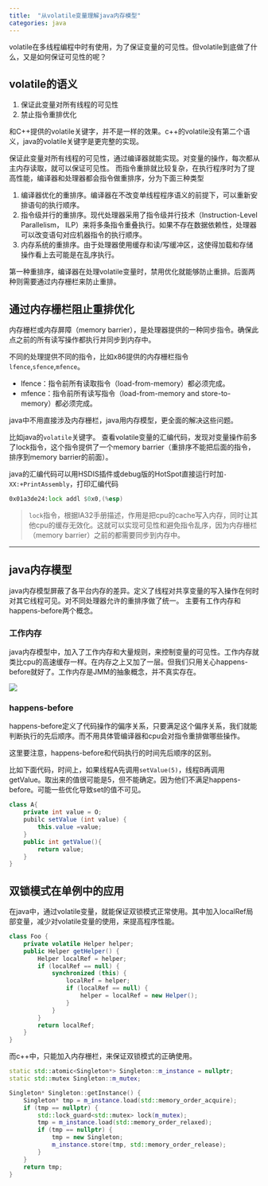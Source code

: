 ```yaml
---
title:  "从volatile变量理解java内存模型"
categories: java
---
```

volatile在多线程编程中时有使用，为了保证变量的可见性。但volatile到底做了什么，又是如何保证可见性的呢？

## volatile的语义

1. 保证此变量对所有线程的可见性
2. 禁止指令重排优化

和C++提供的volatile关键字，并不是一样的效果。c++的volatile没有第二个语义，java的volatile关键字是更完整的实现。

保证此变量对所有线程的可见性，通过编译器就能实现。对变量的操作，每次都从主内存读取，就可以保证可见性。
而指令重排就比较复杂，在执行程序时为了提高性能，编译器和处理器都会指令做重排序，分为下面三种类型

1. 编译器优化的重排序。编译器在不改变单线程程序语义的前提下，可以重新安排语句的执行顺序。
2. 指令级并行的重排序。现代处理器采用了指令级并行技术（Instruction-Level Parallelism， ILP）来将多条指令重叠执行。如果不存在数据依赖性，处理器可以改变语句对应机器指令的执行顺序。
3. 内存系统的重排序。由于处理器使用缓存和读/写缓冲区，这使得加载和存储操作看上去可能是在乱序执行。


第一种重排序，编译器在处理volatile变量时，禁用优化就能够防止重排。后面两种则需要通过内存栅栏来防止重排。

## 通过内存栅栏阻止重排优化

内存栅栏或内存屏障（memory barrier），是处理器提供的一种同步指令。确保此点之前的所有读写操作都执行并同步到内存中。

不同的处理提供不同的指令，比如x86提供的内存栅栏指令`lfence`,`sfence`,`mfence`。

- lfence：指令前所有读取指令（load-from-memory）都必须完成。
- mfence：指令前所有读写指令（load-from-memory and store-to-memory）都必须完成。

java中不用直接涉及内存栅栏，java用内存模型，更全面的解决这些问题。

比如java的`volatile`关键字。
查看volatile变量的汇编代码，发现对变量操作前多了lock指令，这个指令提供了一个memory barrier（重排序不能把后面的指令，排序到memory barrier的前面）。

java的汇编代码可以用HSDIS插件或debug版的HotSpot直接运行时加`-XX:+PrintAssembly`，打印汇编代码

```asm
0x01a3de24:lock addl $0x0,(%esp)
```

>`lock`指令，根据IA32手册描述，作用是把cpu的cache写入内存，同时让其他cpu的缓存无效化。这就可以实现可见性和避免指令乱序，因为内存栅栏（memory barrier）之前的都需要同步到内存中。


---
## java内存模型

java内存模型屏蔽了各平台内存的差异。定义了线程对共享变量的写入操作在何时对其它线程可见。对不同处理器允许的重排序做了统一。
主要有工作内存和happens-before两个概念。

### 工作内存

java内存模型中，加入了工作内存和大量规则，来控制变量的可见性。工作内存就类比cpu的高速缓存一样。在内存之上又加了一层。但我们只用关心happens-before就好了。工作内存是JMM的抽象概念，并不真实存在。

![](/java_book/assets/jmm.png)

### happens-before

happens-before定义了代码操作的偏序关系，只要满足这个偏序关系，我们就能判断执行的先后顺序。而不用具体管编译器和cpu会对指令重排做哪些操作。

这里要注意，happens-before和代码执行的时间先后顺序的区别。

比如下面代码，时间上，如果线程A先调用`setValue(5)`，线程B再调用getValue。取出来的值很可能是5，但不能确定。因为他们不满足happens-before。可能一些优化导致set的值不可见。
```java
class A{
    private int value = O;
    pubilc setValue (int value) {
        this.value =value;
    }
    public int getValue(){
        return value;
    }
}
```
## 双锁模式在单例中的应用

在java中，通过volatile变量，就能保证双锁模式正常使用。其中加入localRef局部变量，减少对volatile变量的使用，来提高程序性能。
```java
class Foo {
    private volatile Helper helper;
    public Helper getHelper() {
        Helper localRef = helper;
        if (localRef == null) {
            synchronized (this) {
                localRef = helper;
                if (localRef == null) {
                    helper = localRef = new Helper();
                }
            }
        }
        return localRef;
    }
}

```

而c++中，只能加入内存栅栏，来保证双锁模式的正确使用。
```c++
static std::atomic<Singleton*> Singleton::m_instance = nullptr;
static std::mutex Singleton::m_mutex;

Singleton* Singleton::getInstance() {
    Singleton* tmp = m_instance.load(std::memory_order_acquire);
    if (tmp == nullptr) {
        std::lock_guard<std::mutex> lock(m_mutex);
        tmp = m_instance.load(std::memory_order_relaxed);
        if (tmp == nullptr) {
            tmp = new Singleton;
            m_instance.store(tmp, std::memory_order_release);
        }
    }
    return tmp;
}
```

